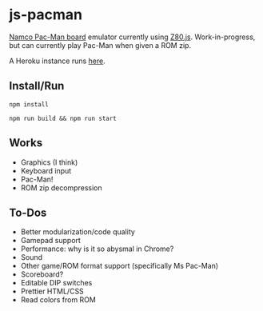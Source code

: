 # js-pacman
[Namco Pac-Man board](https://en.wikipedia.org/wiki/Namco_Pac-Man) emulator currently using [Z80.js](https://github.com/DrGoldfire/Z80.js).
Work-in-progress, but can currently play Pac-Man when given a ROM zip.

A Heroku instance runs [here](http://js-pac.herokuapp.com/).

## Install/Run
```
npm install
```

```
npm run build && npm run start
```

## Works
- Graphics (I think)
- Keyboard input
- Pac-Man!
- ROM zip decompression

## To-Dos
- Better modularization/code quality
- Gamepad support
- Performance: why is it so abysmal in Chrome?
- Sound
- Other game/ROM format support (specifically Ms Pac-Man)
- Scoreboard?
- Editable DIP switches
- Prettier HTML/CSS
- Read colors from ROM
